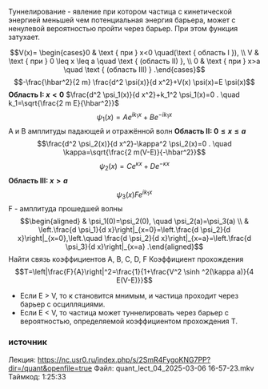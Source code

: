 Туннелирование - явление при котором частица с кинетической энергией меньшей чем потенциальная энергия барьера, может с ненулевой вероятностью пройти через барьер.
При этом функция затухает.

$$V(x)= \begin{cases}0 & \text { при } x<0 \quad(\text { область I }), \\ V & \text { при } 0 \leq x \leq a \quad \text { (область II) }, \\ 0 & \text { при } x>a \quad \text { (область III) } .\end{cases}$$
$$-\frac{\hbar^2}{2 m} \frac{d^2 \psi(x)}{d x^2}+V(x) \psi(x)=E \psi(x)$$
**Область I: $x<0$**
$\frac{d^2 \psi_1(x)}{d x^2}+k_1^2 \psi_1(x)=0 . \quad k_1=\sqrt{\frac{2 m E}{\hbar^2}}$
$$\psi_1(x)=A e^{i k_1 x}+B e^{-i k_1 x}$$A и B амплитуды падающей и отражённой волн
**Область II: $0 \leq x \leq a$**
$$\frac{d^2 \psi_2(x)}{d x^2}-\kappa^2 \psi_2(x)=0 . \quad \kappa=\sqrt{\frac{2 m(V-E)}{-\hbar^2}}$$
$$\psi_2(x)=C e^{\kappa x}+D e^{-\kappa x}$$
**Область III: $x > a$**
$$\psi_3(x){F} e^{i k_1 x}$$F - амплитуда прошедшей волны
$$\begin{aligned} & \psi_1(0)=\psi_2(0), \quad \psi_2(a)=\psi_3(a) \\ & \left.\frac{d \psi_1}{d x}\right|_{x=0}=\left.\frac{d \psi_2}{d x}\right|_{x=0},\left.\quad \frac{d \psi_2}{d x}\right|_{x=a}=\left.\frac{d \psi_3}{d x}\right|_{x=a} .\end{aligned}$$
Найти связь коэффициентов A, B, C, D, F
Коэффициент прохождения
$$T=\left|\frac{F}{A}\right|^2=\frac{1}{1+\frac{V^2 \sinh ^2(\kappa a)}{4 E(V-E)}}$$
- Если E > V, то к становится мнимым, и частица проходит через барьер с осцилляциями.
- Если E < V, то частица может туннелировать через барьер с вероятностью, определяемой коэффициентом прохождения Т.

### источник
Лекция: https://nc.usr0.ru/index.php/s/2SmR4FygoKNG7PP?dir=/quant&openfile=true
Файл: quant_lect_04_2025-03-06 16-57-23.mkv
Таймкод: 1:25:33